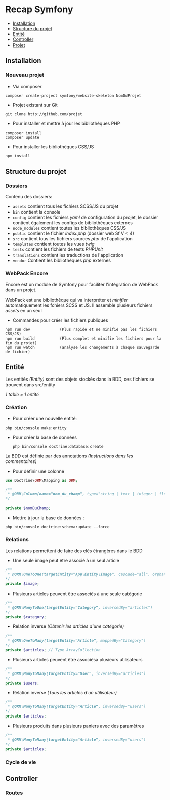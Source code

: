 # Recap Symfony

- [Installation](https://github.com/Neji57/cours_WF3/blob/master/PHP/SYMFONY/RecapSymfony.md#installation)
- [Structure du projet](https://github.com/Neji57/cours_WF3/blob/master/PHP/SYMFONY/RecapSymfony.md#structure-du-projet)
- [Entité](https://github.com/Neji57/cours_WF3/blob/master/PHP/SYMFONY/RecapSymfony.md#entit%C3%A9)
- [Controller](https://github.com/Neji57/cours_WF3/blob/master/PHP/SYMFONY/RecapSymfony.md#controller)
- [Projet]()

## Installation

### Nouveau projet

- Via composer
```
composer create-project symfony/website-skeleton NomDuProjet
```

- Projet existant sur Git
```
git clone http://github.com/projet
```

- Pour installer et mettre à jour les bibliothèques PHP
```
composer install
composer update
```

- Pour installer les bibliothèques CSS/JS
```
npm install
```

## Structure du projet

### Dossiers

Contenu des dossiers:

- `assets` contient tous les fichiers SCSS/JS du projet
- `bin` contient la console
- `config` contient les fichiers *yaml* de configuration du projet, le dossier contient également les configs de bibliothèques externes
- `node_modules` contient toutes les bibliothèques CSS/JS
- `public` contient le fichier *index.php* (dossier web Sf V < 4)
- `src` contient tous les fichiers sources *php* de l'application
- `templates` contient toutes les vues *twig*
- `tests` contient les fichiers de tests *PHPUnit*
- `translations` contient les traductions de l'application
- `vendor` Contient les bibliothèques *php* externes

### WebPack Encore

Encore est un module de Symfony pour faciliter l'intégration de WebPack dans un projet.

WebPack est une bibliothèque qui va interpréter et *minifier* automatiquement les fchiers SCSS et JS. Il assemble plusieurs fichiers *assets* en un seul

- Commandes pour créer les fichiers publiques
```
npm run dev             (Plus rapide et ne minifie pas les fichiers CSS/JS)
npm run build           (Plus complet et minifie les fichiers pour la fin du projet)
npm run watch           (analyse les changements à chaque sauvegarde de fichier)
```

## Entité

Les entités *(Entity)* sont des objets stockés dans la BDD, ces fichiers se trouvent dans src/entity

*1 table = 1 entité*

### Création

- Pour créer une nouvelle entité:
```
php bin/console make:entity
```

 - Pour créer la base de données
    ```
    php bin/console doctrine:database:create
    ```

La BDD est définie par des annotations *(Instructions dans les commentaires)*

- Pour définir une colonne
```php
use Doctrine\ORM\Mapping as ORM;

/**
 * @ORM\Column(name="nom_du_champ", type="string | text | integer | float | datetime | json_array", nullable=true length=255)
*/

private $nomDuChamp;
```

- Mettre à jour la base de données :
```
php bin/console doctrine:schema:update --force
```

### Relations

Les relations permettent de faire des clés étrangères dans le BDD

- Une seule image peut être associé à un seul article
```php
/**
 * @ORM\OneToOne(targetEntity="App\Entity\Image", cascade="all", orphanRemoval=true)
*/
private $image;
```

- Plusieurs articles peuvent être associés à une seule catégorie
```php
/**
 * @ORM\ManyToOne(targetEntity="Category", inversedBy="articles")
*/
private $category;
```

- Relation inverse *(Obtenir les articles d'une catégorie)*
```php
/**
 * @ORM\OneToMany(targetEntity="Article", mappedBy="Category")
*/
private $articles; // Type ArrayCollection
```

- Plusieurs articles peuvent être associésà plusieurs utilisateurs
```php
/**
 * @ORM\ManyToMany(targetEntity="User", inversedBy="articles")
*/
private $users;
```

- Relation inverse *(Tous les articles d'un utilisateur)*
```php
/**
 * @ORM\ManyToMany(targetEntity="Article", inversedBy="users")
*/
private $articles;
```

- Plusieurs produits dans plusieurs paniers avec des paramètres
```php
/**
 * @ORM\ManyToMany(targetEntity="Article", inversedBy="users")
*/
private $articles;
```

### Cycle de vie

## Controller

### Routes